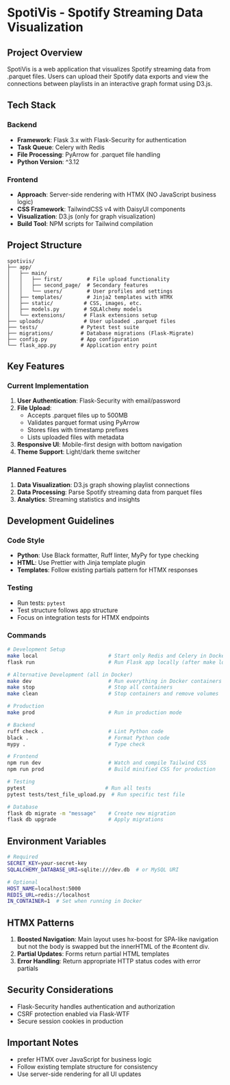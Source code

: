# SpotiVis - Spotify Streaming Data Visualization

## Project Overview

SpotiVis is a web application that visualizes Spotify streaming data from .parquet files. Users can upload their Spotify data exports and view the connections between playlists in an interactive graph format using D3.js.

## Tech Stack

### Backend

- **Framework**: Flask 3.x with Flask-Security for authentication
- **Task Queue**: Celery with Redis
- **File Processing**: PyArrow for .parquet file handling
- **Python Version**: ^3.12

### Frontend

- **Approach**: Server-side rendering with HTMX (NO JavaScript business logic)
- **CSS Framework**: TailwindCSS v4 with DaisyUI components
- **Visualization**: D3.js (only for graph visualization)
- **Build Tool**: NPM scripts for Tailwind compilation

## Project Structure

```
spotivis/
├── app/
│   ├── main/
│   │   ├── first/        # File upload functionality
│   │   ├── second_page/  # Secondary features
│   │   └── users/        # User profiles and settings
│   ├── templates/        # Jinja2 templates with HTMX
│   ├── static/          # CSS, images, etc.
│   ├── models.py        # SQLAlchemy models
│   └── extensions/      # Flask extensions setup
├── uploads/             # User uploaded .parquet files
├── tests/              # Pytest test suite
├── migrations/         # Database migrations (Flask-Migrate)
├── config.py           # App configuration
└── flask_app.py        # Application entry point
```

## Key Features

### Current Implementation

1. **User Authentication**: Flask-Security with email/password
2. **File Upload**:
    - Accepts .parquet files up to 500MB
    - Validates parquet format using PyArrow
    - Stores files with timestamp prefixes
    - Lists uploaded files with metadata
3. **Responsive UI**: Mobile-first design with bottom navigation
4. **Theme Support**: Light/dark theme switcher

### Planned Features

1. **Data Visualization**: D3.js graph showing playlist connections
2. **Data Processing**: Parse Spotify streaming data from parquet files
3. **Analytics**: Streaming statistics and insights

## Development Guidelines

### Code Style

- **Python**: Use Black formatter, Ruff linter, MyPy for type checking
- **HTML**: Use Prettier with Jinja template plugin
- **Templates**: Follow existing partials pattern for HTMX responses

### Testing

- Run tests: `pytest`
- Test structure follows app structure
- Focus on integration tests for HTMX endpoints

### Commands

```bash
# Development Setup
make local                       # Start only Redis and Celery in Docker
flask run                        # Run Flask app locally (after make local)

# Alternative Development (all in Docker)
make dev                         # Run everything in Docker containers
make stop                        # Stop all containers
make clean                       # Stop containers and remove volumes

# Production
make prod                        # Run in production mode

# Backend
ruff check .                     # Lint Python code
black .                          # Format Python code
mypy .                           # Type check

# Frontend
npm run dev                      # Watch and compile Tailwind CSS
npm run prod                     # Build minified CSS for production

# Testing
pytest                          # Run all tests
pytest tests/test_file_upload.py  # Run specific test file

# Database
flask db migrate -m "message"    # Create new migration
flask db upgrade                 # Apply migrations
```

## Environment Variables

```bash
# Required
SECRET_KEY=your-secret-key
SQLALCHEMY_DATABASE_URI=sqlite:///dev.db  # or MySQL URI

# Optional
HOST_NAME=localhost:5000
REDIS_URL=redis://localhost
IN_CONTAINER=1  # Set when running in Docker
```

## HTMX Patterns

1. **Boosted Navigation**: Main layout uses hx-boost for SPA-like navigation but not the body is swapped but the innerHTML of the #content div.
2. **Partial Updates**: Forms return partial HTML templates
3. **Error Handling**: Return appropriate HTTP status codes with error partials

## Security Considerations

- Flask-Security handles authentication and authorization
- CSRF protection enabled via Flask-WTF
- Secure session cookies in production

## Important Notes

- prefer HTMX over JavaScript for business logic
- Follow existing template structure for consistency
- Use server-side rendering for all UI updates
